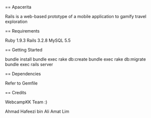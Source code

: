 == Apacerita

Rails is a web-based prototype of a mobile application to gamify travel exploration


== Requirements

Ruby 1.9.3
Rails 3.2.8
MySQL 5.5

== Getting Started

bundle install
bundle exec rake db:create
bundle exec rake db:migrate
bundle exec rails server

== Dependencies 

Refer to Gemfile


== Credits

WebcampKK Team :)

Ahmad Hafeezi bin Ali Amat
Lim

